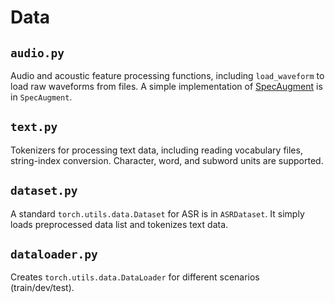 # Data

## `audio.py`

Audio and acoustic feature processing functions, including `load_waveform` to load raw waveforms from files. A simple implementation of [SpecAugment](https://arxiv.org/abs/1904.08779) is in `SpecAugment`.


## `text.py`

Tokenizers for processing text data, including reading vocabulary files, string-index conversion. Character, word, and subword units are supported.


## `dataset.py`

A standard `torch.utils.data.Dataset` for ASR is in `ASRDataset`. It simply loads preprocessed data list and tokenizes text data.


## `dataloader.py`

Creates `torch.utils.data.DataLoader` for different scenarios (train/dev/test).
